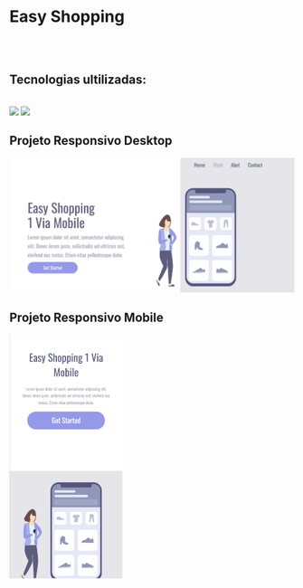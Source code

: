 <h1>Easy Shopping</h1>
<br>
<br>
<h2>Tecnologias ultilizadas:</h2>
<br>
<img src="https://img.shields.io/badge/HTML5-E34F26?style=for-the-badge&logo=html5&logoColor=white">
<img src="https://img.shields.io/badge/CSS3-1572B6?style=for-the-badge&logo=css3&logoColor=white">
<h2>Projeto Responsivo Desktop</h2>
<img width="700px" src="https://raw.githubusercontent.com/viniciussillva98/Easy-Shopping/7a0d661739a62a7b58f58a06b448e2a66807b30c/assets/Captura%20de%20tela%202025-04-28%20012701.png">
<h2>Projeto Responsivo Mobile</h2>
<img width="200px" src="https://raw.githubusercontent.com/viniciussillva98/Easy-Shopping/7a0d661739a62a7b58f58a06b448e2a66807b30c/assets/Captura%20de%20tela%202025-04-28%20013010.png">
